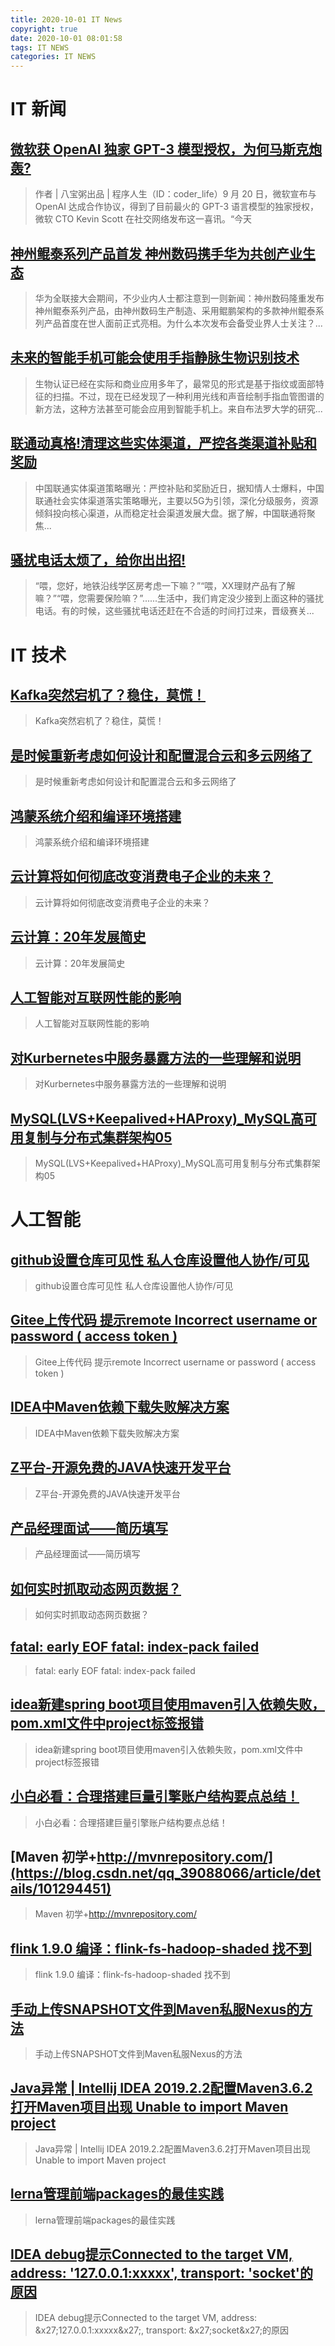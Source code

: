 ```yaml
---
title: 2020-10-01 IT News
copyright: true
date: 2020-10-01 08:01:58
tags: IT NEWS
categories: IT NEWS
---
```

# IT 新闻 
 ## [微软获 OpenAI 独家 GPT-3 模型授权，为何马斯克炮轰?](http://mp.weixin.qq.com/s?src=11&timestamp=1601510405&ver=2617&signature=UtBGMKLpaC7VJo0dRt-OMXqRFG2JaDcvKNr4cNXCqZI*DOo-cl-I18GytqM5HDo53Cr4M3gQx2A9vORSFm4j6jzVfv5aI8UbzyGyiq67NtDkb9jpPprnnHdzRwM0a-Cl&new=1)
 > 作者 | 八宝粥出品 | 程序人生（ID：coder_life）9 月 20 日，微软宣布与 OpenAI 达成合作协议，得到了目前最火的 GPT-3 语言模型的独家授权，微软 CTO Kevin Scott 在社交网络发布这一喜讯。“今天
 ## [神州鲲泰系列产品首发 神州数码携手华为共创产业生态](http://mp.weixin.qq.com/s?src=11&timestamp=1601510405&ver=2617&signature=XyIy5whw4F5W3qMIRH4h4FpZBtw-ZwxYWn1mJoY-6BWzAPULKLlt8blX9DrMpYTkw3WQSJqZdXCkV4pbZliDg6vzg8E37b8AN6UmdgzQzauo--lPVdmaV2EewcrYJC2w&new=1)
 > 华为全联接大会期间，不少业内人士都注意到一则新闻：神州数码隆重发布神州鲲泰系列产品，由神州数码生产制造、采用鲲鹏架构的多款神州鲲泰系列产品首度在世人面前正式亮相。为什么本次发布会备受业界人士关注？...
 ## [未来的智能手机可能会使用手指静脉生物识别技术](http://mp.weixin.qq.com/s?src=11&timestamp=1601510405&ver=2617&signature=5-uujTFjzX227P1oLiz3Dyxlu9Dg123rBm3HnKGu9HzPnZLe9TlZYrc9iNgG6sqYBtRYD*lIX554yFqGCrBUclN2m7CwBC21ZFIfAy3hSEk05oWfoxyBR937bm*cZtAo&new=1)
 > 生物认证已经在实际和商业应用多年了，最常见的形式是基于指纹或面部特征的扫描。不过，现在已经发现了一种利用光线和声音绘制手指血管图谱的新方法，这种方法甚至可能会应用到智能手机上。来自布法罗大学的研究...
 ## [联通动真格!清理这些实体渠道，严控各类渠道补贴和奖励](http://mp.weixin.qq.com/s?src=11&timestamp=1601510405&ver=2617&signature=4WnZhN8CYpmIQ6VxrvYfsV97Ahs69izFUqg1KZz3xcddQwkkjyTbUNtI1-lcmpR9B3KVzq37mIhZaGj9Qo6dE4I6zEoQH6-XAsbfwciWvUY0qclahcINBys35FOPdbeq&new=1)
 > 中国联通实体渠道策略曝光：严控补贴和奖励近日，据知情人士爆料，中国联通社会实体渠道落实策略曝光，主要以5G为引领，深化分级服务，资源倾斜投向核心渠道，从而稳定社会渠道发展大盘。据了解，中国联通将聚焦...
 ## [骚扰电话太烦了，给你出出招!](http://mp.weixin.qq.com/s?src=11&timestamp=1601510405&ver=2617&signature=tcTBP8vV4aj*kzlI-66tuZLvWcHksHS4TjTgdgrNDbiNj5QZ2WyBxiIkzqS*PpzInyBM7VcDqRPMDT-hct3gR2pQjvsbKpjaf-kmo65-c6pTxV6gXxHOM9lduUHevaC8&new=1)
 > “喂，您好，地铁沿线学区房考虑一下嘛？”“喂，XX理财产品有了解嘛？”“喂，您需要保险嘛？”......生活中，我们肯定没少接到上面这种的骚扰电话。有的时候，这些骚扰电话还赶在不合适的时间打过来，晋级赛关...
# IT 技术 
 ## [Kafka突然宕机了？稳住，莫慌！](http://developer.51cto.com/art/202009/627671.htm)
 > Kafka突然宕机了？稳住，莫慌！
 ## [是时候重新考虑如何设计和配置混合云和多云网络了](http://cloud.51cto.com/art/202009/627611.htm)
 > 是时候重新考虑如何设计和配置混合云和多云网络了
 ## [鸿蒙系统介绍和编译环境搭建](http://os.51cto.com/art/202009/627665.htm)
 > 鸿蒙系统介绍和编译环境搭建
 ## [云计算将如何彻底改变消费电子企业的未来？](http://cloud.51cto.com/art/202009/627612.htm)
 > 云计算将如何彻底改变消费电子企业的未来？
 ## [云计算：20年发展简史](http://cloud.51cto.com/art/202009/627606.htm)
 > 云计算：20年发展简史
 ## [人工智能对互联网性能的影响](http://ai.51cto.com/art/202009/627592.htm)
 > 人工智能对互联网性能的影响
 ## [对Kurbernetes中服务暴露方法的一些理解和说明](http://developer.51cto.com/art/202009/627599.htm)
 > 对Kurbernetes中服务暴露方法的一些理解和说明
 ## [MySQL(LVS+Keepalived+HAProxy)_MySQL高可用复制与分布式集群架构05](http://fellow.51cto.com/art/202008/623592.htm?qd=51ctojrzd)
 > MySQL(LVS+Keepalived+HAProxy)_MySQL高可用复制与分布式集群架构05
# 人工智能 
 ## [github设置仓库可见性  私人仓库设置他人协作/可见](https://blog.csdn.net/IT_flying625/article/details/101288908)
 > github设置仓库可见性  私人仓库设置他人协作/可见
 ## [Gitee上传代码 提示remote Incorrect username or password ( access token )](https://blog.csdn.net/YeShenLiaoSuiFeng/article/details/101240396)
 > Gitee上传代码 提示remote Incorrect username or password ( access token )
 ## [IDEA中Maven依赖下载失败解决方案](https://blog.csdn.net/ThinkWon/article/details/101312918)
 > IDEA中Maven依赖下载失败解决方案
 ## [Z平台-开源免费的JAVA快速开发平台](https://blog.csdn.net/qq_38056435/article/details/70212001)
 > Z平台-开源免费的JAVA快速开发平台
 ## [产品经理面试——简历填写](https://blog.csdn.net/qq_41536104/article/details/101310465)
 > 产品经理面试——简历填写
 ## [如何实时抓取动态网页数据？](https://blog.csdn.net/BAZHUAYUdata/article/details/101269912)
 > 如何实时抓取动态网页数据？
 ## [fatal: early EOF fatal: index-pack failed](https://blog.csdn.net/m0_37886429/article/details/101278059)
 > fatal: early EOF fatal: index-pack failed
 ## [idea新建spring boot项目使用maven引入依赖失败，pom.xml文件中project标签报错](https://blog.csdn.net/weixin_43665271/article/details/101274533)
 > idea新建spring boot项目使用maven引入依赖失败，pom.xml文件中project标签报错
 ## [小白必看：合理搭建巨量引擎账户结构要点总结！](https://blog.csdn.net/suisuiwang/article/details/101313916)
 > 小白必看：合理搭建巨量引擎账户结构要点总结！
 ## [Maven 初学+http://mvnrepository.com/](https://blog.csdn.net/qq_39088066/article/details/101294451)
 > Maven 初学+http://mvnrepository.com/
 ## [flink 1.9.0 编译：flink-fs-hadoop-shaded 找不到](https://blog.csdn.net/qq_21383435/article/details/101293031)
 > flink 1.9.0 编译：flink-fs-hadoop-shaded 找不到
 ## [手动上传SNAPSHOT文件到Maven私服Nexus的方法](https://blog.csdn.net/zazzh007/article/details/101272511)
 > 手动上传SNAPSHOT文件到Maven私服Nexus的方法
 ## [Java异常 | Intellij IDEA 2019.2.2配置Maven3.6.2打开Maven项目出现 Unable to import Maven project](https://blog.csdn.net/itanping/article/details/101024299)
 > Java异常 | Intellij IDEA 2019.2.2配置Maven3.6.2打开Maven项目出现 Unable to import Maven project
 ## [lerna管理前端packages的最佳实践](https://blog.csdn.net/qq_37653449/article/details/101241968)
 > lerna管理前端packages的最佳实践
 ## [IDEA debug提示Connected to the target VM, address: '127.0.0.1:xxxxx', transport: 'socket'的原因](https://blog.csdn.net/SunFlowerXT/article/details/101274034)
 > IDEA debug提示Connected to the target VM, address: &x27;127.0.0.1:xxxxx&x27;, transport: &x27;socket&x27;的原因

    